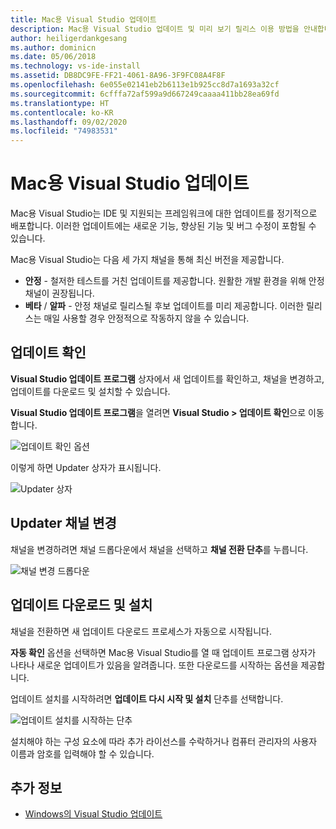 ```yaml
---
title: Mac용 Visual Studio 업데이트
description: Mac용 Visual Studio 업데이트 및 미리 보기 릴리스 이용 방법을 안내합니다.
author: heiligerdankgesang
ms.author: dominicn
ms.date: 05/06/2018
ms.technology: vs-ide-install
ms.assetid: DB8DC9FE-FF21-4061-8A96-3F9FC08A4F8F
ms.openlocfilehash: 6e055e02141eb2b6113e1b925cc8d7a1693a32cf
ms.sourcegitcommit: 6cfffa72af599a9d667249caaaa411bb28ea69fd
ms.translationtype: HT
ms.contentlocale: ko-KR
ms.lasthandoff: 09/02/2020
ms.locfileid: "74983531"
---
```

# <a name="update-visual-studio-for-mac"></a>Mac용 Visual Studio 업데이트

Mac용 Visual Studio는 IDE 및 지원되는 프레임워크에 대한 업데이트를 정기적으로 배포합니다. 이러한 업데이트에는 새로운 기능, 향상된 기능 및 버그 수정이 포함될 수 있습니다.

Mac용 Visual Studio는 다음 세 가지 채널을 통해 최신 버전을 제공합니다.

* **안정** - 철저한 테스트를 거친 업데이트를 제공합니다. 원활한 개발 환경을 위해 안정 채널이 권장됩니다.
* **베타** / **알파** - 안정 채널로 릴리스될 후보 업데이트를 미리 제공합니다. 이러한 릴리스는 매일 사용할 경우 안정적으로 작동하지 않을 수 있습니다.

## <a name="checking-for-updates"></a>업데이트 확인

**Visual Studio 업데이트 프로그램** 상자에서 새 업데이트를 확인하고, 채널을 변경하고, 업데이트를 다운로드 및 설치할 수 있습니다.

**Visual Studio 업데이트 프로그램**을 열려면 **Visual Studio > 업데이트 확인**으로 이동합니다.

![업데이트 확인 옵션](media/update-image1.png)

이렇게 하면 Updater 상자가 표시됩니다.

![Updater 상자](media/update-image2.png)

## <a name="changing-the-updater-channel"></a>Updater 채널 변경

채널을 변경하려면 채널 드롭다운에서 채널을 선택하고 **채널 전환 단추**를 누릅니다.

![채널 변경 드롭다운](media/update-image3.png)

## <a name="downloading-and-installing-updates"></a>업데이트 다운로드 및 설치

채널을 전환하면 새 업데이트 다운로드 프로세스가 자동으로 시작됩니다.

**자동 확인** 옵션을 선택하면 Mac용 Visual Studio를 열 때 업데이트 프로그램 상자가 나타나 새로운 업데이트가 있음을 알려줍니다. 또한 다운로드를 시작하는 옵션을 제공합니다.

업데이트 설치를 시작하려면 **업데이트 다시 시작 및 설치** 단추를 선택합니다.

![업데이트 설치를 시작하는 단추](media/update-image4.png)

설치해야 하는 구성 요소에 따라 추가 라이선스를 수락하거나 컴퓨터 관리자의 사용자 이름과 암호를 입력해야 할 수 있습니다.

## <a name="see-also"></a>추가 정보

- [Windows의 Visual Studio 업데이트](/visualstudio/install/update-visual-studio)